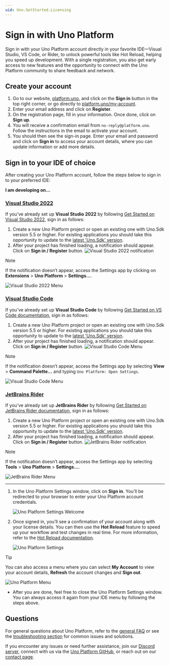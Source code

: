 ```yaml
---
uid: Uno.GetStarted.Licensing
---
```


# Sign in with Uno Platform

Sign in with your Uno Platform account directly in your favorite IDE—Visual Studio, VS Code, or Rider, to unlock powerful tools like Hot Reload, helping you speed up development. With a single registration, you also get early access to new features and the opportunity to connect with the Uno Platform community to share feedback and network.

## Create your account

1. Go to our website, [platform.uno](https://platform.uno/), and click on the **Sign in** button in the top right corner, or go directly to [platform.uno/my-account](https://platform.uno/my-account).
2. Enter your email address and click on **Register**.
3. On the registration page, fill in your information. Once done, click on **Sign up**.
4. You will receive a confirmation email from `no-reply@platform.uno`. Follow the instructions in the email to activate your account.
5. You should then see the sign-in page. Enter your email and password and click on **Sign in** to access your account details, where you can update information or add more details.

## Sign in to your IDE of choice

After creating your Uno Platform account, follow the steps below to sign in to your preferred IDE:

**I am developing on...**

### [**Visual Studio 2022**](#tab/vs2022)

If you’ve already set up **Visual Studio 2022** by following [Get Started on Visual Studio 2022](xref:Uno.GettingStarted.CreateAnApp.VS2022), sign in as follows:

1. Create a new Uno Platform project or open an existing one with Uno.Sdk version 5.5 or higher. For existing applications you should take this opportunity to update to the [latest 'Uno.Sdk' version](https://www.nuget.org/packages/Uno.Sdk).
2. After your project has finished loading, a notification should appear. Click on **Sign in / Register** button.
   ![Visual Studio 2022 notification](Assets/uno-settings-notification.png)

> [!NOTE]
> If the notification doesn’t appear, access the Settings app by clicking on **Extensions** > **Uno Platform** > **Settings...**.
>
> ![Visual Studio 2022 Menu](Assets/uno-settings-vs.png)

### [**Visual Studio Code**](#tab/vscode)

If you’ve already set up **Visual Studio Code** by following [Get Started on VS Code documentation](xref:Uno.GettingStarted.CreateAnApp.VSCode), sign in as follows:

1. Create a new Uno Platform project or open an existing one with Uno.Sdk version 5.5 or higher. For existing applications you should take this opportunity to update to the [latest 'Uno.Sdk' version](https://www.nuget.org/packages/Uno.Sdk).
2. After your project has finished loading, a notification should appear. Click on **Sign in / Register** button.
   ![Visual Studio Code Menu](Assets/uno-settings-vsc-notification.png)

> [!NOTE]
> If the notification doesn’t appear, access the Settings app by selecting **View** > **Command Palette...** and typing `Uno Platform: Open Settings`.
>
> ![Visual Studio Code Menu](Assets/uno-settings-vsc.png)

### [**JetBrains Rider**](#tab/rider)

If you’ve already set up **JetBrains Rider** by following [Get Started on JetBrains Rider documentation](xref:Uno.GetStarted.Rider), sign in as follows:

1. Create a new Uno Platform project or open an existing one with Uno.Sdk version 5.5 or higher. For existing applications you should take this opportunity to update to the [latest 'Uno.Sdk' version](https://www.nuget.org/packages/Uno.Sdk).
2. After your project has finished loading, a notification should appear. Click on **Sign in / Register** button.
   ![JetBrains Rider notification](Assets/uno-settings-rider-notification.png)

> [!NOTE]
> If the notification doesn’t appear, access the Settings app by selecting **Tools** > **Uno Platform** > **Settings...**.
>
> ![JetBrains Rider Menu](Assets/uno-settings-rider.png)

---

1. In the Uno Platform Settings window, click on **Sign in**. You’ll be redirected to your browser to enter your Uno Platform account credentials.

   ![Uno Platform Settings Welcome](Assets/uno-settings-welcome.png)

2. Once signed in, you’ll see a confirmation of your account along with your license details. You can then use the **Hot Reload** feature to speed up your workflow and test changes in real time. For more information, refer to the [Hot Reload documentation](xref:Uno.Features.HotReload).

   ![Uno Platform Settings](Assets/uno-settings-main.png)

> [!TIP]
> You can also access a menu where you can select **My Account** to view your account details, **Refresh** the account changes and **Sign out**.
>
> ![Uno Platform Menu](Assets/uno-settings-menu.png)

- After you are done, feel free to close the Uno Platform Settings window. You can always access it again from your IDE menu by following the steps above.

## Questions

For general questions about Uno Platform, refer to the [general FAQ](xref:Uno.Development.FAQ) or see the [troubleshooting section](xref:Uno.UI.CommonIssues) for common issues and solutions.

If you encounter any issues or need further assistance, join our [Discord server](https://platform.uno/discord), connect with us via the [Uno Platform GitHub](https://github.com/unoplatform), or reach out on our [contact page](https://platform.uno/contact).
